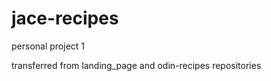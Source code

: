 <h1>jace-recipes</h1>
personal project 1





transferred from landing_page and odin-recipes repositories
